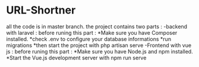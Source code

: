 # URL-Shortner
all the code is in master branch.
the project contains two parts :
-backend with laravel : before runing this part :
*Make sure you have Composer installed.
*check .env to configure your database informations
*run migrations
*then start the project with php artisan serve
-Frontend with vue js : before runing this part :
*Make sure you have Node.js and npm installed.
*Start the Vue.js development server with npm run serve
